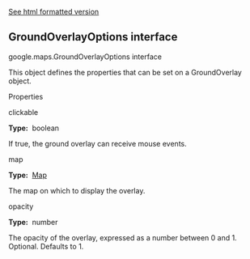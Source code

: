 [See html formatted version](https://huasofoundries.github.io/google-maps-documentation/GroundOverlayOptions.html)


GroundOverlayOptions interface
------------------------------

google.maps.GroundOverlayOptions interface

This object defines the properties that can be set on a GroundOverlay object.

Properties

clickable

**Type:**  boolean

If true, the ground overlay can receive mouse events.

map

**Type:**  [Map](https://github.com/amenadiel/google-maps-documentation/blob/master/docs/Map.md)

The map on which to display the overlay.

opacity

**Type:**  number

The opacity of the overlay, expressed as a number between 0 and 1. Optional. Defaults to 1.